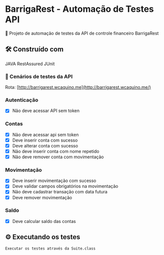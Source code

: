 # BarrigaRest - Automação de Testes API

🚀 Projeto de automação de testes  da API  de controle financeiro BarrigaRest 


## 🛠️ Construído com

JAVA
RestAssured
JUnit


### 🔩 Cenários de testes da API

Rota:  [http://barrigarest.wcaquino.me](http://barrigarest.wcaquino.me/)

### Autenticação
- [X] Não deve acessar API sem token

### Contas
- [X] Não deve acessar api sem token 
- [X] Deve inserir conta com sucesso
- [X] Deve alterar conta com sucesso  
- [X] Não deve  inserir conta com nome repetido  
- [X] Não deve remover conta com movimentação  

### Movimentação
- [X] Deve inserir movimentação com sucesso 
- [X] Deve validar campos obrigatórios na movimentação  
- [X] Não deve cadastrar transação  com data futura  
- [X] Deve remover  movimentação  

### Saldo
- [X] Deve calcular saldo das contas  


## ⚙️ Executando os testes

```
Executar os testes através da Suite.class
```
